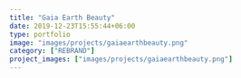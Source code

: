 ```yaml
---
title: "Gaia Earth Beauty"
date: 2019-12-23T15:55:44+06:00
type: portfolio
image: "images/projects/gaiaearthbeauty.png"
category: ["REBRAND"]
project_images: ["images/projects/gaiaearthbeauty.png"]
---
```

